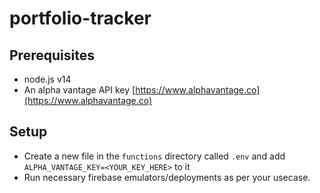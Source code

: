 # portfolio-tracker

## Prerequisites
- node.js v14
- An alpha vantage API key [https://www.alphavantage.co](https://www.alphavantage.co)

## Setup
- Create a new file in the `functions` directory called `.env` and add `ALPHA_VANTAGE_KEY=<YOUR_KEY_HERE>` to it
- Run necessary firebase emulators/deployments as per your usecase.
